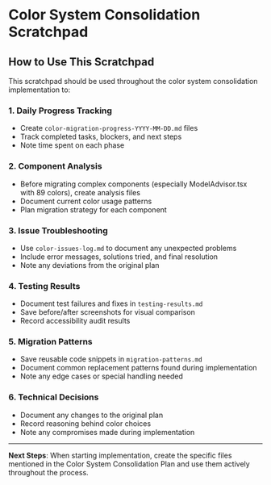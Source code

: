 # Color System Consolidation Scratchpad

## How to Use This Scratchpad

This scratchpad should be used throughout the color system consolidation implementation to:

### 1. Daily Progress Tracking
- Create `color-migration-progress-YYYY-MM-DD.md` files
- Track completed tasks, blockers, and next steps
- Note time spent on each phase

### 2. Component Analysis
- Before migrating complex components (especially ModelAdvisor.tsx with 89 colors), create analysis files
- Document current color usage patterns
- Plan migration strategy for each component

### 3. Issue Troubleshooting
- Use `color-issues-log.md` to document any unexpected problems
- Include error messages, solutions tried, and final resolution
- Note any deviations from the original plan

### 4. Testing Results
- Document test failures and fixes in `testing-results.md`
- Save before/after screenshots for visual comparison
- Record accessibility audit results

### 5. Migration Patterns
- Save reusable code snippets in `migration-patterns.md`
- Document common replacement patterns found during implementation
- Note any edge cases or special handling needed

### 6. Technical Decisions
- Document any changes to the original plan
- Record reasoning behind color choices
- Note any compromises made during implementation

---

**Next Steps**: When starting implementation, create the specific files mentioned in the Color System Consolidation Plan and use them actively throughout the process.